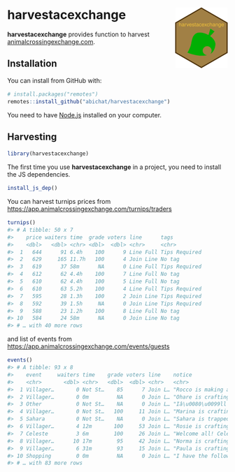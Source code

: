 
<!-- README.md is generated from README.Rmd. Please edit that file -->

# harvestacexchange <img src='man/figures/logo.png' align="right" height="139" />

<!-- badges: start -->

<!-- badges: end -->

**harvestacexchange** provides function to harvest
[animalcrossingexchange.com](https://app.animalcrossingexchange.com).

## Installation

You can install from GitHub with:

``` r
# install.packages("remotes")
remotes::install_github("abichat/harvestacexchange")
```

You need to have [Node.js](https://nodejs.org/) installed on your
computer.

## Harvesting

``` r
library(harvestacexchange)
```

The first time you use **harvestacexchange** in a project, you need to
install the JS dependencies.

``` r
install_js_dep()
```

You can harvest turnips prices from
<https://app.animalcrossingexchange.com/turnips/traders>

``` r
turnips()
#> # A tibble: 50 x 7
#>    price waiters time  grade voters line      tags         
#>    <dbl>   <dbl> <chr> <dbl>  <dbl> <chr>     <chr>        
#>  1   644      91 6.4h    100      9 Line Full Tips Required
#>  2   629     165 11.7h   100      4 Join Line No tag       
#>  3   619      37 58m      NA      0 Line Full Tips Required
#>  4   612      62 4.4h    100      7 Line Full No tag       
#>  5   610      62 4.4h    100      5 Line Full No tag       
#>  6   610      63 5.2h    100      4 Line Full Tips Required
#>  7   595      28 1.3h    100      2 Join Line Tips Required
#>  8   592      39 1.5h     NA      0 Join Line Tips Required
#>  9   588      23 1.2h    100      8 Line Full No tag       
#> 10   584      24 58m      NA      0 Join Line No tag       
#> # … with 40 more rows
```

and list of events from
<https://app.animalcrossingexchange.com/events/guests>

``` r
events()
#> # A tibble: 93 x 8
#>    event     waiters time    grade voters line    notice                   tags 
#>    <chr>       <dbl> <chr>   <dbl>  <dbl> <chr>   <chr>                    <chr>
#>  1 Villager…       0 Not St…    85      7 Join L… "Rocco is making armor … No t…
#>  2 Villager…       0 0m         NA      0 Join L… "Ohare is crafting a go… No t…
#>  3 Other           0 Not St…    NA      0 Join L… "Iâ\u0080\u0099ll craft… No t…
#>  4 Villager…       0 Not St…   100     11 Join L… "Marina is crafting a T… No t…
#>  5 Sahara          0 Not St…    NA      0 Join L… "Sahara is trapped righ… No t…
#>  6 Villager…       4 12m       100     53 Join L… "Rosie is crafting a sh… No t…
#>  7 Celeste         3 6m        100     26 Join L… "Welcome all! Celeste i… No t…
#>  8 Villager…      10 17m        95     42 Join L… "Norma is crafting CUTT… No t…
#>  9 Villager…       6 31m        93     15 Join L… "Paula is crafting a WO… No t…
#> 10 Shopping        0 0m         NA      0 Join L… "I have the following i… No t…
#> # … with 83 more rows
```
